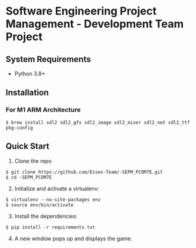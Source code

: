 # Software Engineering Project Management - Development Team Project

## System Requirements
- Python 3.8+

## Installation
### For M1 ARM Architecture
```
$ brew install sdl2 sdl2_gfx sdl2_image sdl2_mixer sdl2_net sdl2_ttf pkg-config
```

## Quick Start

1. Clone the repo

```
$ git clone https://github.com/Essex-Team/-SEPM_PCOM7E.git
$ cd -SEPM_PCOM7E
```

2. Initialize and activate a virtualenv:

```
$ virtualenv --no-site-packages env
$ source env/bin/activate
```

3. Install the dependencies:

```
$ pip install -r requirements.txt
```

4. A new window pops up and displays the game.
